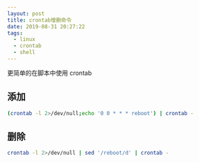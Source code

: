 ```yaml
---
layout: post
title: crontab增删命令
date: 2019-08-31 20:27:22
tags:
  - linux
  - crontab
  - shell
---
```


更简单的在脚本中使用 crontab

<!--more-->

## 添加

```bash
(crontab -l 2>/dev/null;echo '0 0 * * * reboot') | crontab -
```

## 删除

```bash
crontab -l 2>/dev/null | sed '/reboot/d' | crontab -
```
